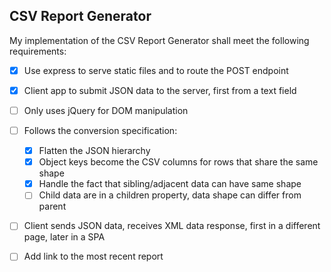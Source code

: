 ## CSV Report Generator

My implementation of the CSV Report Generator shall meet the following requirements:

* [X] Use express to serve static files and to route the POST endpoint
* [X] Client app to submit JSON data to the server, first from a text field
* [ ] Only uses jQuery for DOM manipulation
* [ ] Follows the conversion specification:
  * [X] Flatten the JSON hierarchy
  * [X] Object keys become the CSV columns for rows that share the same shape
  * [X] Handle the fact that sibling/adjacent data can have same shape
  * [ ] Child data are in a children property, data shape can differ from parent
* [ ] Client sends JSON data, receives XML data response, first in a different page, later in a SPA
* [ ] Add link to the most recent report

